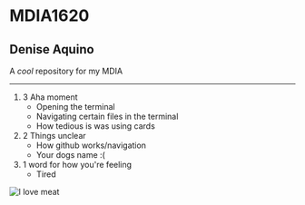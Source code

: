 # MDIA1620
Denise Aquino
-----
A *cool* repository for my MDIA 

---------
1. 3 Aha moment
   - Opening the terminal
   - Navigating certain files in the terminal
   - How tedious is was using cards
2. 2 Things unclear
   - How github works/navigation
   - Your dogs name :(
3. 1 word for how you're feeling
   - Tired

![I love meat](https://th.bing.com/th/id/OIP.OarOrQNX6sjo_CBrly5B8QHaEK?rs=1&pid=ImgDetMain)
